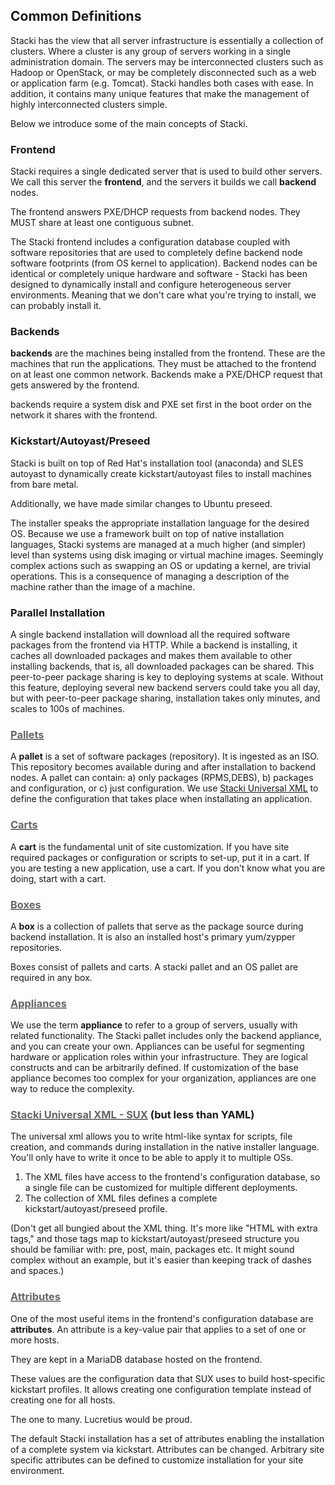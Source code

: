 ## Common Definitions

Stacki has the view that all server infrastructure is essentially a collection of clusters.
Where a cluster is any group of servers working in a single administration domain.
The servers may be interconnected clusters such as Hadoop or OpenStack, or may be
completely disconnected such as a web or application farm (e.g. Tomcat).
Stacki handles both cases with ease.
In addition, it contains many unique features that
make the management of highly interconnected clusters simple.

Below we introduce some of the main concepts of Stacki.

### Frontend

Stacki requires a single dedicated server that is used to build other
servers.
We call this server the **frontend**, and the servers it builds we call
**backend** nodes.

The frontend answers PXE/DHCP requests from backend nodes. They MUST share at least one contiguous subnet.

The Stacki frontend includes a configuration database coupled with software repositories that are used to completely define backend node software footprints (from OS kernel to application).
Backend nodes can be identical or completely unique hardware and software - Stacki has been designed to dynamically install and configure heterogeneous server environments. Meaning that we don't care what you're trying to install, we can probably install it.

### Backends

**backends** are the machines being installed from the frontend. These are the machines that run the applications. They must be attached to the frontend on at least one common network. Backends make a PXE/DHCP request that gets answered by the frontend.

backends require a system disk and PXE set first in the boot order on the network it shares with the frontend.

### Kickstart/Autoyast/Preseed

Stacki is built on top of Red Hat's installation tool (anaconda) and SLES autoyast to
dynamically create kickstart/autoyast files to install machines from bare metal.

Additionally, we have made similar changes to Ubuntu preseed.

The installer speaks the appropriate installation language for the desired OS.
Because we use a framework built on top of native installation languages, Stacki systems are managed at a much higher (and simpler) level than systems using disk imaging or virtual machine images.
Seemingly complex actions such as swapping an OS or updating a kernel, are trivial operations.
This is a consequence of managing a description of the
machine rather than the image of a machine.

### Parallel Installation

A single backend installation will download all the required
software packages from the frontend via HTTP.
While a backend is installing, it caches all downloaded packages and makes
them available to other installing backends, that is, all downloaded packages
can be shared.
This peer-to-peer package sharing is key to deploying systems at scale.
Without this feature, deploying several new backend servers could take you all
day, but with peer-to-peer package sharing, installation takes only minutes, and scales to 100s of machines.

### [<span style="color:#666666">Pallets</span>](Pallets)
A **pallet** is a set of software packages (repository). It is ingested as an ISO. This repository becomes available during and after installation to backend nodes. A pallet can contain: a) only packages (RPMS,DEBS), b) packages and configuration, or c) just configuration. We use [Stacki Universal XML](SUX) to define the configuration that takes place when installating an application.

### [<span style="color:#666666">Carts</span>](Carts)
A **cart** is the fundamental unit of site customization. If you have site required packages or configuration or scripts to set-up, put it in a cart. If you are testing a new application, use a cart. If you don't know what you are doing, start with a cart.

### [<span style="color:#666666">Boxes</span>](Boxes)
A **box** is a collection of pallets that serve as the package source during backend installation. It is also an installed host's primary yum/zypper repositories.

Boxes consist of pallets and carts. A stacki pallet and an OS pallet are required in any box.

### [<span style="color:#666666">Appliances</span>](Appliances)

We use the term **appliance** to refer to a group of servers,
usually with related functionality.
The Stacki pallet includes only the backend appliance, and you can create your own. Appliances can be useful for segmenting hardware or application roles within your infrastructure. They are logical constructs and can be arbitrarily defined. If customization of the base appliance becomes too complex for your organization, appliances are one way to reduce the complexity.

### [<span style="color:#666666">Stacki Universal XML - SUX</span>](SUX) (but less than YAML)

The universal xml allows you to write html-like syntax for scripts, file creation, and commands during installation in the native installer language. You'll only have to write it once to be able to apply it to multiple OSs.

1. The XML files have access to the frontend's configuration database, so a single file can be customized for multiple different deployments.
2. The collection of XML files defines a complete kickstart/autoyast/preseed profile.

(Don't get all bungied about the XML thing. It's more like "HTML with extra tags," and those tags map to kickstart/autoyast/preseed structure you should be familiar with: pre, post, main, packages etc. It might sound complex without an example, but it's easier than keeping track of dashes and spaces.)

### [<span style="color:#666666">Attributes</span>](Using-Attributes)
One of the most useful items in the frontend's configuration database are **attributes**.
An attribute is a key-value pair that applies to a set of one or more hosts.

They are kept in a MariaDB database hosted on the frontend.

These values are the configuration data that SUX uses to build host-specific kickstart profiles. It allows creating one configuration template instead of creating one for all hosts.

The one to many. Lucretius would be proud.

The default Stacki installation has a set of attributes enabling the installation of a complete system via kickstart. Attributes can be changed. Arbitrary site specific attributes can be defined to customize installation for your site environment.
